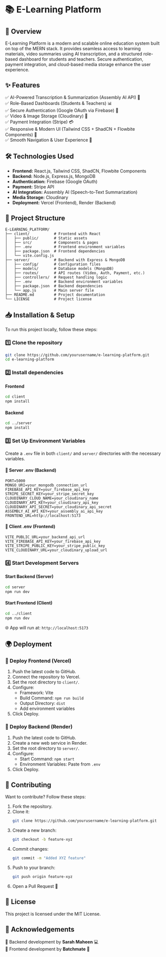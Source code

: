 # 📚 E-Learning Platform

## 🚀 Overview
E-Learning Platform is a modern and scalable online education system built on top of the MERN stack. It provides seamless access to learning materials, video summaries using AI transcription, and a structured role-based dashboard for students and teachers. Secure authentication, payment integration, and cloud-based media storage enhance the user experience.

## ✨ Features
✅ AI-Powered Transcription & Summarization (Assembly AI API) 🧠  
✅ Role-Based Dashboards (Students & Teachers) 📊  
✅ Secure Authentication (Google OAuth via Firebase) 🔐  
✅ Video & Image Storage (Cloudinary) 📁  
✅ Payment Integration (Stripe) 💳  
✅ Responsive & Modern UI (Tailwind CSS + ShadCN + Flowbite Components) 🎨  
✅ Smooth Navigation & User Experience 🔄  

## 🛠️ Technologies Used
- **Frontend:** React.js, Tailwind CSS, ShadCN, Flowbite Components
- **Backend:** Node.js, Express.js, MongoDB
- **Authentication:** Firebase (Google OAuth)
- **Payment:** Stripe API
- **AI Integration:** Assembly AI (Speech-to-Text Summarization)
- **Media Storage:** Cloudinary
- **Deployment:** Vercel (Frontend), Render (Backend)

## 📁 Project Structure
```
E-LEARNING_PLATFORM/
├── client/           # Frontend with React
│   ├── public/       # Static assets
│   ├── src/          # Components & pages
│   ├── .env          # Frontend environment variables
│   ├── package.json  # Frontend dependencies
│   └── vite.config.js
├── server/           # Backend with Express & MongoDB
│   ├── config/       # Configuration files
│   ├── models/       # Database models (MongoDB)
│   ├── routes/       # API routes (Video, Auth, Payment, etc.)
│   ├── controllers/  # Request handling logic
│   ├── .env          # Backend environment variables
│   ├── package.json  # Backend dependencies
│   └── app.js        # Main server file
├── README.md         # Project documentation
└── LICENSE           # Project license
```

## 📥 Installation & Setup
To run this project locally, follow these steps:

### 1️⃣ Clone the repository
```bash
git clone https://github.com/yourusername/e-learning-platform.git
cd e-learning-platform
```

### 2️⃣ Install dependencies
#### Frontend
```bash
cd client
npm install
```
#### Backend
```bash
cd ../server
npm install
```

### 3️⃣ Set Up Environment Variables
Create a `.env` file in both `client/` and `server/` directories with the necessary variables.

#### 📂 Server .env (Backend)
```
PORT=5000
MONGO_URI=your_mongodb_connection_url
FIREBASE_API_KEY=your_firebase_api_key
STRIPE_SECRET_KEY=your_stripe_secret_key
CLOUDINARY_CLOUD_NAME=your_cloudinary_name
CLOUDINARY_API_KEY=your_cloudinary_api_key
CLOUDINARY_API_SECRET=your_cloudinary_api_secret
ASSEMBLY_AI_API_KEY=your_assembly_ai_api_key
FRONTEND_URL=http://localhost:5173
```

#### 📂 Client .env (Frontend)
```
VITE_PUBLIC_URL=your_backend_api_url
VITE_FIREBASE_API_KEY=your_firebase_api_key
VITE_STRIPE_PUBLIC_KEY=your_stripe_public_key
VITE_CLOUDINARY_URL=your_cloudinary_upload_url
```

### 4️⃣ Start Development Servers
#### Start Backend (Server)
```bash
cd server
npm run dev
```

#### Start Frontend (Client)
```bash
cd ../client
npm run dev
```

🌐 App will run at: `http://localhost:5173`

## 🌍 Deployment
### 🚀 Deploy Frontend (Vercel)
1. Push the latest code to GitHub.
2. Connect the repository to Vercel.
3. Set the root directory to `client/`.
4. Configure:
   - Framework: Vite
   - Build Command: `npm run build`
   - Output Directory: `dist`
   - Add environment variables
5. Click Deploy.

### 🚀 Deploy Backend (Render)
1. Push the latest code to GitHub.
2. Create a new web service in Render.
3. Set the root directory to `server/`.
4. Configure:
   - Start Command: `npm start`
   - Environment Variables: Paste from `.env`
5. Click Deploy.

## 🤝 Contributing
Want to contribute? Follow these steps:
1. Fork the repository.
2. Clone it:
   ```bash
   git clone https://github.com/yourusername/e-learning-platform.git
   ```
3. Create a new branch:
   ```bash
   git checkout -b feature-xyz
   ```
4. Commit changes:
   ```bash
   git commit -m "Added XYZ feature"
   ```
5. Push to your branch:
   ```bash
   git push origin feature-xyz
   ```
6. Open a Pull Request 🚀

## 📜 License
This project is licensed under the MIT License.

## 🎉 Acknowledgements
🔹 Backend development by **Sarah Maheen** 💻  
🔹 Frontend development by **Batchmate** 🎨

